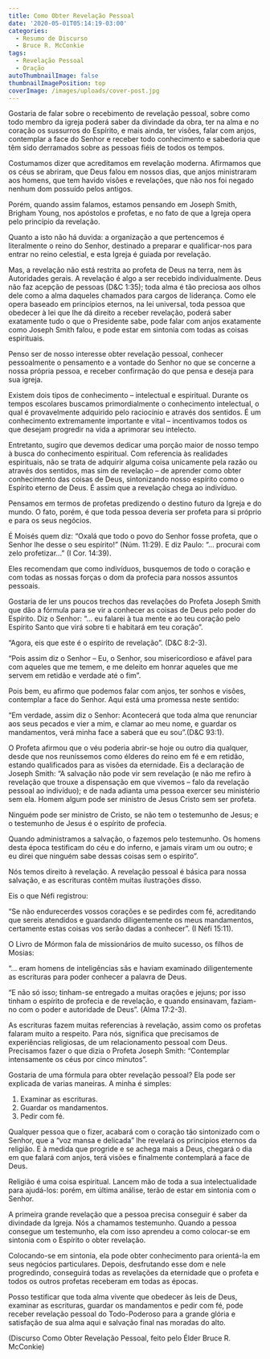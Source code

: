 ```yaml
---
title: Como Obter Revelação Pessoal
date: '2020-05-01T05:14:19-03:00'
categories:
  - Resumo de Discurso
  - Bruce R. McConkie
tags:
  - Revelação Pessoal
  - Oração
autoThumbnailImage: false
thumbnailImagePosition: top
coverImage: /images/uploads/cover-post.jpg
---
```

Gostaria de falar sobre o recebimento de revelação pessoal, sobre como todo membro da igreja poderá saber da divindade da obra, ter na alma e no coração os sussurros do Espírito, e mais ainda, ter visões, falar com anjos, contemplar a face do Senhor e receber todo conhecimento e sabedoria que têm sido derramados sobre as pessoas fiéis de todos os tempos.

Costumamos dizer que acreditamos em revelação moderna. Afirmamos que os céus se abriram, que Deus falou em nossos dias, que anjos ministraram aos homens, que tem havido visões e revelações, que não nos foi negado nenhum dom possuído pelos antigos.

Porém, quando assim falamos, estamos pensando em Joseph Smith, Brigham Young, nos apóstolos e profetas, e no fato de que a Igreja opera pelo princípio da revelação.

Quanto a isto não há duvida: a organização a que pertencemos é literalmente o reino do Senhor, destinado a preparar e qualificar-nos para entrar no reino celestial, e esta Igreja é guiada por revelação. 

Mas, a revelação não está restrita ao profeta de Deus na terra, nem às Autoridades gerais. A revelação é algo a ser recebido individualmente. Deus não faz acepção de pessoas (D&C 1:35); toda alma é tão preciosa  aos olhos dele como a alma daqueles chamados para cargos de liderança. Como ele opera baseado em princípios eternos, na lei universal, toda pessoa que obedecer à lei que lhe dá direito a receber revelação, poderá saber exatamente tudo o que o Presidente sabe, pode falar com anjos exatamente como Joseph Smith falou, e pode estar em sintonia com todas as coisas espirituais.

Penso ser de nosso interesse obter revelação pessoal, conhecer pessoalmente o pensamento e a vontade do Senhor no que se concerne a nossa própria pessoa, e receber confirmação do que pensa e deseja para sua igreja.

Existem dois tipos de conhecimento – intelectual e espiritual. Durante os tempos escolares buscamos primordialmente o conhecimento intelectual, o qual é provavelmente adquirido pelo raciocínio e através dos sentidos. É um conhecimento extremamente importante e vital – incentivamos todos os que desejam progredir na vida a aprimorar seu intelecto.

Entretanto, sugiro que devemos dedicar uma porção maior de nosso tempo à busca do conhecimento espiritual. Com referencia às realidades espirituais, não se trata de adquirir alguma coisa unicamente pela razão ou através dos sentidos, mas sim de revelação – de aprender como obter conhecimento das coisas de Deus, sintonizando nosso espírito como o Espírito eterno de Deus. É assim que a revelação chega ao indivíduo.

Pensamos em termos de profetas predizendo o destino futuro da Igreja e do mundo. O fato, porém, é que toda pessoa deveria ser profeta para si próprio e para os seus negócios.

É Moisés quem diz: “Oxalá que todo o povo do Senhor fosse profeta, que o Senhor lhe desse o seu espírito!” (Núm. 11:29). E diz Paulo: “... procurai com zelo profetizar...” (I Cor. 14:39).

Eles recomendam que como indivíduos, busquemos de todo o coração e com todas as nossas forças o dom da profecia para nossos assuntos pessoais.

Gostaria de ler uns poucos trechos das revelações do Profeta Joseph Smith que dão a fórmula para se vir a conhecer as coisas de Deus pelo poder do Espírito. Diz o Senhor: “... eu falarei à tua mente e ao teu coração pelo Espírito Santo que virá sobre ti e habitará em teu coração”.

“Agora, eis que este é o espírito de revelação”. (D&C 8:2-3).

“Pois assim diz o Senhor – Eu, o Senhor, sou misericordioso e afável para com aqueles que me temem, e me deleito em honrar aqueles que me servem em retidão e verdade até o fim”.

Pois bem, eu afirmo que podemos falar com anjos, ter sonhos e visões, contemplar a face do Senhor. Aqui está uma promessa neste sentido:

“Em verdade, assim diz o Senhor: Acontecerá que toda alma que renunciar aos seus pecados e vier a mim, e clamar ao meu nome, e guardar os mandamentos, verá minha face a saberá que eu sou”.(D&C 93:1).

O Profeta afirmou que o véu poderia abrir-se hoje ou outro dia qualquer, desde que nos reuníssemos como élderes do reino em fé e em retidão, estando qualificados para as visões da eternidade. Eis a declaração de Joseph Smith: “A salvação não pode vir sem revelação (e não me refiro à revelação que trouxe a dispensação em que vivemos – falo da revelação pessoal ao indivíduo); e de nada adianta uma pessoa exercer seu ministério sem ela. Homem algum pode ser ministro de Jesus Cristo sem ser profeta.

Ninguém pode ser ministro de Cristo, se não tem o testemunho de Jesus; e o testemunho de Jesus é o espírito de profecia.

Quando administramos a salvação, o fazemos pelo testemunho. Os homens desta época testificam do céu e do inferno, e jamais viram um ou outro; e eu direi que ninguém sabe dessas coisas sem o espírito”. 

Nós temos direito à revelação. A revelação pessoal é básica para nossa salvação, e as escrituras contêm muitas ilustrações disso.

Eis o que Néfi registrou:

“Se não endurecerdes vossos corações e se pedirdes com fé, acreditando que sereis atendidos e guardando diligentemente os meus mandamentos, certamente estas coisas vos serão dadas a conhecer”. (I Néfi 15:11).

O Livro de Mórmon fala de missionários de muito sucesso, os filhos de Mosias:

“... eram homens de inteligências sãs e haviam examinado diligentemente as escrituras para poder conhecer a palavra de Deus.

“E não só isso; tinham-se entregado a muitas orações e jejuns; por isso tinham o espírito de profecia e de revelação, e quando ensinavam, faziam-no com o poder e autoridade de Deus”. (Alma 17:2-3).

As escrituras fazem muitas referencias à revelação, assim como os profetas falaram muito a respeito. Para nós, significa que precisamos de experiências religiosas, de um relacionamento pessoal com Deus. Precisamos fazer o que dizia o Profeta Joseph Smith: “Contemplar intensamente os céus por cinco minutos”. 

Gostaria de uma fórmula para obter revelação pessoal? Ela pode ser explicada de varias maneiras. A minha é simples:

1. Examinar as escrituras.
2. Guardar os mandamentos.
3. Pedir com fé.

Qualquer pessoa que o fizer, acabará com o coração tão sintonizado com o Senhor, que a “voz mansa e delicada” lhe revelará os princípios eternos da religião. E à medida que progride e se achega mais a Deus, chegará o dia em que falará com anjos, terá visões e finalmente contemplará a face de Deus.

Religião é uma coisa espiritual. Lancem mão de toda a sua intelectualidade para ajudá-los: porém, em última análise, terão de estar em sintonia com o Senhor.

A primeira grande revelação que a pessoa precisa conseguir é saber da divindade da Igreja. Nós a chamamos testemunho. Quando a pessoa consegue um testemunho, ela com isso aprendeu a como colocar-se em sintonia com o Espírito o obter revelação.

Colocando-se em sintonia, ela pode obter conhecimento para orientá-la em seus negócios particulares. Depois, desfrutando esse dom e nele progredindo, conseguirá todas as revelações da eternidade que o profeta e todos os outros profetas receberam em todas as épocas.

Posso testificar que toda alma vivente que obedecer às leis de Deus, examinar as escrituras, guardar os mandamentos e pedir com fé, pode receber revelação pessoal do Todo-Poderoso para a grande glória e satisfação de sua alma aqui e salvação final nas moradas do alto.



(Discurso Como Obter Revelação Pessoal, feito pelo Élder Bruce R. McConkie)
